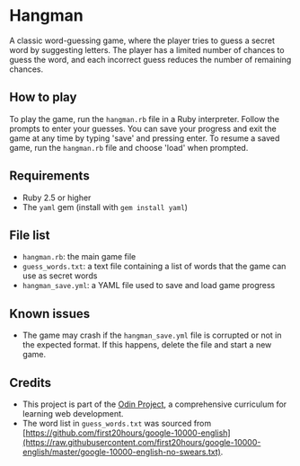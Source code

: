 # Hangman

A classic word-guessing game, where the player tries to guess a secret word by suggesting letters. The player has a limited number of chances to guess the word, and each incorrect guess reduces the number of remaining chances.

## How to play

To play the game, run the `hangman.rb` file in a Ruby interpreter. Follow the prompts to enter your guesses. You can save your progress and exit the game at any time by typing 'save' and pressing enter. To resume a saved game, run the `hangman.rb` file and choose 'load' when prompted.

## Requirements

- Ruby 2.5 or higher
- The `yaml` gem (install with `gem install yaml`)

## File list

- `hangman.rb`: the main game file
- `guess_words.txt`: a text file containing a list of words that the game can use as secret words
- `hangman_save.yml`: a YAML file used to save and load game progress

## Known issues

- The game may crash if the `hangman_save.yml` file is corrupted or not in the expected format. If this happens, delete the file and start a new game.

## Credits

- This project is part of the [Odin Project](https://www.theodinproject.com/), a comprehensive curriculum for learning web development.
- The word list in `guess_words.txt` was sourced from [https://github.com/first20hours/google-10000-english](https://raw.githubusercontent.com/first20hours/google-10000-english/master/google-10000-english-no-swears.txt).